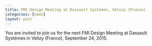 ```yaml
---
title: FMI Design Meeting at Dassault Systemes, Velizy (France)
categories: [news]
layout: post
---
```


You are invited to join us for the next FMI Design Meeting at Dassault Systèmes in Velizy (France), September 24, 2015.
